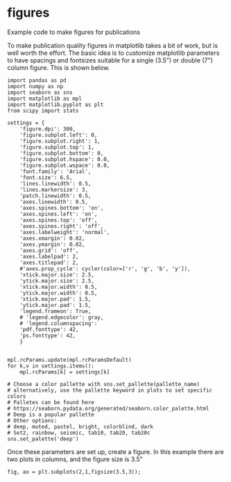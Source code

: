 # figures
Example code to make figures for publications

To make publication quality figures in matplotlib takes a bit of work, but is well worth the effort. 
The basic idea is to customize matplotlib parameters to have spacings and fontsizes suitable for a single (3.5") or double (7") column figure. 
This is shown below. 

```
import pandas as pd
import numpy as np
import seaborn as sns
import matplotlib as mpl
import matplotlib.pyplot as plt
from scipy import stats

settings = {
    'figure.dpi': 300,
    'figure.subplot.left': 0,
    'figure.subplot.right': 1,
    'figure.subplot.top': 1,
    'figure.subplot.bottom': 0,
    'figure.subplot.hspace': 0.0,
    'figure.subplot.wspace': 0.0,
    'font.family': 'Arial',
    'font.size': 6.5,
    'lines.linewidth': 0.5,
    'lines.markersize': 3,
    'patch.linewidth': 0.5,
    'axes.linewidth': 0.5,
    'axes.spines.bottom': 'on',
    'axes.spines.left': 'on',
    'axes.spines.top': 'off',
    'axes.spines.right': 'off',
    'axes.labelweight': 'normal',
    'axes.xmargin': 0.02,
    'axes.ymargin': 0.02,
    'axes.grid': 'off',
    'axes.labelpad': 2,
    'axes.titlepad': 2,
    #'axes.prop_cycle': cycler(color=['r', 'g', 'b', 'y']),
    'xtick.major.size': 2.5,
    'ytick.major.size': 2.5,
    'xtick.major.width': 0.5,
    'ytick.major.width': 0.5,
    'xtick.major.pad': 1.5,
    'ytick.major.pad': 1.5,
    'legend.frameon': True,
    # 'legend.edgecolor': gray,
    # 'legend.columnspacing': 
    'pdf.fonttype': 42,
    'ps.fonttype': 42,
    }


mpl.rcParams.update(mpl.rcParamsDefault)
for k,v in settings.items():
    mpl.rcParams[k] = settings[k]

# Choose a color pallette with sns.set_pallette(pallette_name)
# alternatively, use the pallette keyword in plots to set specific colors
# Palletes can be found here
# https://seaborn.pydata.org/generated/seaborn.color_palette.html
# Deep is a popular pallette
# Other options:
# deep, muted, pastel, bright, colorblind, dark
# Set2, rainbow, seismic, tab10, tab20, tab20c
sns.set_palette('deep')

```


Once these parameters are set up, create a figure.  In this example there are two plots in columns, and the figure size is 3.5"
```
fig, ax = plt.subplots(2,1,figsize(3.5,3));
```

